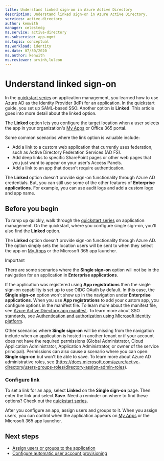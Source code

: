 ```yaml
---
title: Understand linked sign-on in Azure Active Directory
description: Understand linked sign-on in Azure Active Directory.
services: active-directory
author: kenwith
manager: celestedg
ms.service: active-directory
ms.subservice: app-mgmt
ms.topic: conceptual
ms.workload: identity
ms.date: 07/30/2020
ms.author: kenwith
ms.reviewer: arvinh,luleon
---
```


# Understand linked sign-on

In the [quickstart series](view-applications-portal.md) on application management, you learned how to use Azure AD as the Identity Provider (IdP) for an application. In the quickstart guide, you set up SAML-based SSO. Another option is **Linked**. This article goes into more detail about the linked option.

The **Linked** option lets you configure the target location when a user selects the app in your organization's [My Apps](https://myapps.microsoft.com/) or Office 365 portal.

Some common scenarios where the link option is valuable include:
- Add a link to a custom web application that currently uses federation, such as Active Directory Federation Services (AD FS).
- Add deep links to specific SharePoint pages or other web pages that you just want to appear on your user's Access Panels.
- Add a link to an app that doesn't require authentication. 
 
 The **Linked** option doesn't provide sign-on functionality through Azure AD credentials. But, you can still use some of the other features of **Enterprise applications**. For example, you can use audit logs and add a custom logo and app name.

## Before you begin

To ramp up quickly, walk through the [quickstart series](view-applications-portal.md) on application management. On the quickstart, where you configure single sign-on, you'll also find the **Linked** option. 

The **Linked** option doesn't provide sign-on functionality through Azure AD. The option simply sets the location users will be sent to when they select the app on [My Apps](https://myapps.microsoft.com/) or the Microsoft 365 app launcher.

> [!IMPORTANT] 
> There are some scenarios where the **Single sign-on** option will not be in the navigation for an application in **Enterprise applications**. 
>
> If the application was registered using **App registrations** then the single sign-on capability is set up to use OIDC OAuth by default. In this case, the **Single sign-on** option won't show up in the navigation under **Enterprise applications**. When you use **App registrations** to add your custom app, you configure options in the manifest file. To learn more about the manifest file, see [Azure Active Directory app manifest](https://docs.microsoft.com/azure/active-directory/develop/reference-app-manifest). To learn more about SSO standards, see [Authentication and authorization using Microsoft identity platform](https://docs.microsoft.com/azure/active-directory/develop/authentication-vs-authorization#authentication-and-authorization-using-microsoft-identity-platform). 
>
> Other scenarios where **Single sign-on** will be missing from the navigation include when an application is hosted in another tenant or if your account does not have the required permissions (Global Administrator, Cloud Application Administrator, Application Administrator, or owner of the service principal). Permissions can also cause a scenario where you can open **Single sign-on** but won't be able to save. To learn more about Azure AD administrative roles, see (https://docs.microsoft.com/azure/active-directory/users-groups-roles/directory-assign-admin-roles).

### Configure link

To set a link for an app, select **Linked** on the **Single sign-on** page. Then enter the link and select **Save**. Need a reminder on where to find these options? Check out the [quickstart series](view-applications-portal.md).
 
After you configure an app, assign users and groups to it. When you assign users, you can control when the application appears on [My Apps](https://myapps.microsoft.com/) or the Microsoft 365 app launcher.

## Next steps

- [Assign users or groups to the application](methods-for-assigning-users-and-groups.md)
- [Configure automatic user account provisioning](../app-provisioning/configure-automatic-user-provisioning-portal.md)
